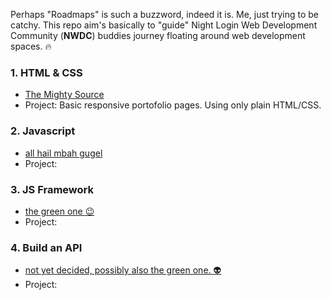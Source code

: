 
Perhaps "Roadmaps" is such a buzzword, indeed it is. Me, just trying to be catchy. This repo aim's basically to "guide" Night Login Web Development Community (**NWDC**) buddies journey floating around web development spaces. :fire:

### 1. HTML & CSS
* [The Mighty Source](https://www.google.com)
* Project: Basic responsive portofolio pages. Using only plain HTML/CSS.

### 2. Javascript
* [all hail mbah gugel](https://www.google.com)
* Project:

### 3. JS Framework
* [the green one :wink:](https://en.wikipedia.org/wiki/Green_Lantern)
* Project:

### 4. Build an API 
* [not yet decided, possibly also the green one. :alien:](https://en.wikipedia.org/wiki/Hulk_(comics))
* Project: 


